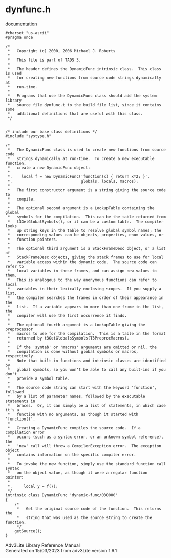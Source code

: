 # dynfunc.h

[documentation](../file/dynfunc.h.html)

    #charset "us-ascii"
    #pragma once

    /* 
     *   Copyright (c) 2000, 2006 Michael J. Roberts
     *   
     *   This file is part of TADS 3.
     *   
     *   The header defines the DynamicFunc intrinsic class.  This class is used
     *   for creating new functions from source code strings dynamically at
     *   run-time.
     *   
     *   Programs that use the DynamicFunc class should add the system library
     *   source file dynfunc.t to the build file list, since it contains some
     *   additional definitions that are useful with this class.  
     */


    /* include our base class definitions */
    #include "systype.h"

    /*
     *   The DynamicFunc class is used to create new functions from source code
     *   strings dynamically at run-time.  To create a new executable function,
     *   create a new DynamicFunc object:
     *   
     *.    local f = new DynamicFunc('function(x) { return x*2; }',
     *.                              globals, locals, macros);
     *   
     *   The first constructor argument is a string giving the source code to
     *   compile.
     *   
     *   The optional second argument is a LookupTable containing the global
     *   symbols for the compilation.  This can be the table returned from
     *   t3GetGlobalSymbols(), or it can be a custom table.  The compiler looks
     *   up string keys in the table to resolve global symbol names; the
     *   corresponding values can be objects, properties, enum values, or
     *   function pointers.
     *   
     *   The optional third argument is a StackFrameDesc object, or a list of
     *   StackFrameDesc objects, giving the stack frames to use for local
     *   variable access within the dynamic code.  The source code can refer to
     *   local variables in these frames, and can assign new values to them.
     *   This is analogous to the way anonymous functions can refer to local
     *   variables in their lexically enclosing scopes.  If you supply a list,
     *   the compiler searches the frames in order of their appearance in the
     *   list.  If a variable appears in more than one frame in the list, the
     *   compiler will use the first occurrence it finds. 
     *   
     *   The optional fourth argument is a LookupTable giving the preprocessor
     *   macros to use for the compilation.  This is a table in the format
     *   returned by t3GetGlobalsSymbols(T3PreprocMacros).
     *   
     *   If the 'symtab' or 'macros' arguments are omitted or nil, the
     *   compilation is done without global symbols or macros, respectively.
     *   Note that built-in functions and intrinsic classes are identified by
     *   global symbols, so you won't be able to call any built-ins if you don't
     *   provide a symbol table.
     *   
     *   The source code string can start with the keyword 'function', followed
     *   by a list of parameter names, followed by the executable statements in
     *   braces.  Or, it can simply be a list of statements, in which case it's a
     *   function with no arguments, as though it started with 'function()'.
     *   
     *   Creating a DynamicFunc compiles the source code.  If a compilation error
     *   occurs (such as a syntax error, or an unknown symbol reference), the
     *   'new' call will throw a CompilerException error.  The exception object
     *   contains information on the specific compiler error.
     *   
     *   To invoke the new function, simply use the standard function call syntax
     *   on the object value, as though it were a regular function pointer:
     *   
     *.     local y = f(7);
     */
    intrinsic class DynamicFunc 'dynamic-func/030000'
    {
        /*
         *   Get the original source code of the function.  This returns the
         *   string that was used as the source string to create the function.  
         */
        getSource();
    }

<div class="ftr">

Adv3Lite Library Reference Manual  
Generated on 15/03/2023 from adv3Lite version 1.6.1

</div>
